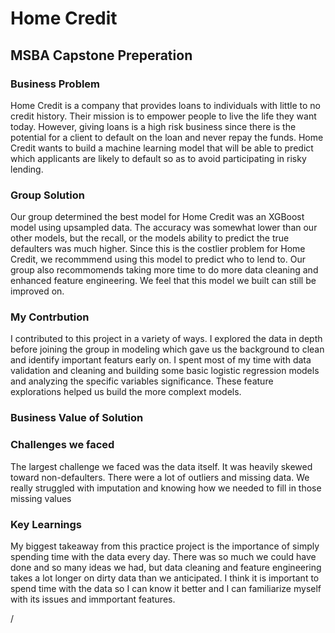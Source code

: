 # Home Credit
## MSBA Capstone Preperation


### Business Problem
Home Credit is a company that provides loans to individuals with little to no credit history. Their mission is to empower people to live the life they want today. However, giving loans is a high risk business since there is the potential for a client to default on the loan and never repay the funds. Home Credit wants to build a machine learning model that will be able to predict which applicants are likely to default so as to avoid participating in risky lending.

### Group Solution

Our group determined the best model for Home Credit was an XGBoost model using upsampled data. The accuracy was somewhat lower than our other models, but the recall, or the models ability to predict the true defaulters was much higher. Since this is the costlier problem for Home Credit, we recommmend using this model to predict who to lend to. Our group also recommomends taking more time to do more data cleaning and enhanced feature engineering. We feel that this model we built can still be improved on.

### My Contrbution
I contributed to this project in a variety of ways. I explored the data in depth before joining the group in modeling which gave us the background to clean and identify important featurs early on. I spent most of my time with data validation and cleaning and building some basic logistic regression models and analyzing the specific variables significance. These feature explorations helped us build the more complext models.

### Business Value of Solution


### Challenges we faced
The largest challenge we faced was the data itself. It was heavily skewed toward non-defaulters. There were a lot of outliers and missing data. We really struggled with imputation and knowing how we needed to fill in those missing values

### Key Learnings
My biggest takeaway from this practice project is the importance of simply spending time with the data every day. There was so much we could have done and so many ideas we had, but data cleaning and feature engineering takes a lot longer on dirty data than we anticipated. I think it is important to spend time with the data so I can know it better and I can familiarize myself with its issues and immportant features.

/
